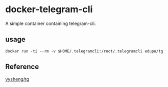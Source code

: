 # docker-telegram-cli

A simple container containing telegram-cli.

## usage

```
docker run -ti --rm -v $HOME/.telegramcli:/root/.telegramcli edupo/tg
```

## Reference

[vysheng/tg](https://github.com/vysheng/tg)
